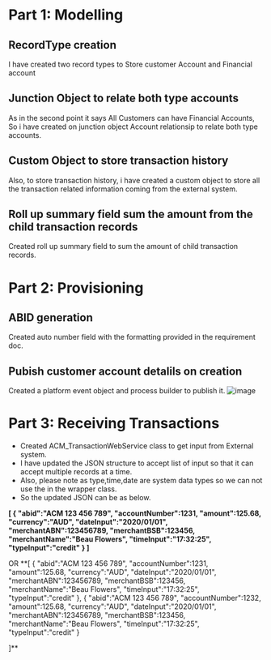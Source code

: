 
# Part 1: Modelling

## RecordType creation
I have created two record types to Store customer Account and Financial account

## Junction Object to relate both type accounts
As in the second point it says All Customers can have Financial Accounts, So i have created on junction object Account relationsip to relate both type accounts.

## Custom Object to store transaction history
Also, to store transaction history, i have created a custom object to store all the transaction related information coming from the external system.

## Roll up summary field sum the amount from the child transaction records
Created roll up summary field to sum the amount of child transaction records.


# Part 2: Provisioning

## ABID generation
Created auto number field with the formatting provided in the requirement doc.

## Pubish customer account detalils on creation
Created a platform event object and process builder to publish it.
![image](https://user-images.githubusercontent.com/18612751/92447370-78430e80-f1fa-11ea-9cf6-ea0a57b53145.png)



# Part 3: Receiving Transactions

- Created ACM_TransactionWebService class to get input from External system.
- I have updated the JSON structure to accept list of input so that it can accept multiple records at a time.
- Also, please note as type,time,date are system data types so we can not use the in the wrapper class.
- So the updated JSON can be as below.

**[
   {
      "abid":"ACM 123 456 789",
      "accountNumber":1231,
      "amount":125.68,
      "currency":"AUD",
      "dateInput":"2020/01/01",
      "merchantABN":123456789,
      "merchantBSB":123456,
      "merchantName":"Beau Flowers",
      "timeInput":"17:32:25",
      "typeInput":"credit"
   }
]**

OR
**[
   {
      "abid":"ACM 123 456 789",
      "accountNumber":1231,
      "amount":125.68,
      "currency":"AUD",
      "dateInput":"2020/01/01",
      "merchantABN":123456789,
      "merchantBSB":123456,
      "merchantName":"Beau Flowers",
      "timeInput":"17:32:25",
      "typeInput":"credit"
   },
    {
      "abid":"ACM 123 456 789",
      "accountNumber":1232,
      "amount":125.68,
      "currency":"AUD",
      "dateInput":"2020/01/01",
      "merchantABN":123456789,
      "merchantBSB":123456,
      "merchantName":"Beau Flowers",
      "timeInput":"17:32:25",
      "typeInput":"credit"
   }
   
]**

    
